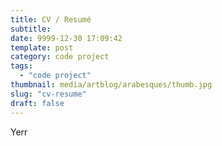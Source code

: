 ```yaml
---
title: CV / Resumé
subtitle:
date: 9999-12-30 17:09:42
template: post
category: code project
tags:
  - "code project"
thumbnail: media/artblog/arabesques/thumb.jpg
slug: "cv-resume"
draft: false
---
```


Yerr

